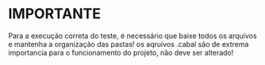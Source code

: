 # IMPORTANTE
Para a execução correta do teste, é necessário que baixe todos os arquivos e mantenha a organização das pastas!
os aqruivos .cabal são de extrema importancia para o funcionamento do projeto, não deve ser alterado!
